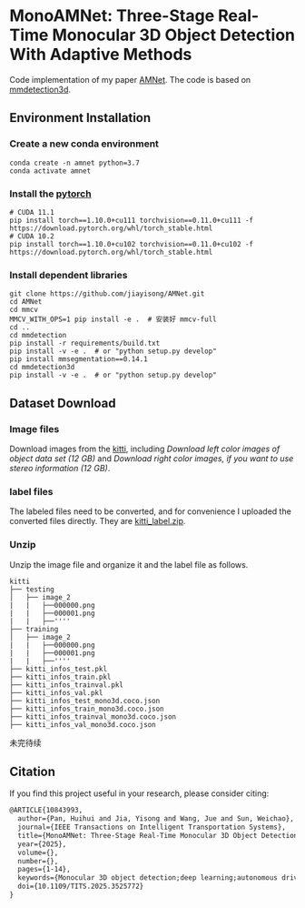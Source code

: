 # MonoAMNet: Three-Stage Real-Time Monocular 3D Object Detection With Adaptive Methods
Code implementation of my paper [AMNet](https://ieeexplore.ieee.org/document/10843993). The code is based on [mmdetection3d](https://github.com/open-mmlab/mmdetection3d).
## Environment Installation

### Create a new conda environment
```shell
conda create -n amnet python=3.7
conda activate amnet
```
### Install the [pytorch](https://pytorch.org/get-started/previous-versions/)
```shell
# CUDA 11.1
pip install torch==1.10.0+cu111 torchvision==0.11.0+cu111 -f https://download.pytorch.org/whl/torch_stable.html
# CUDA 10.2
pip install torch==1.10.0+cu102 torchvision==0.11.0+cu102 -f https://download.pytorch.org/whl/torch_stable.html
```
### Install dependent libraries
```shell
git clone https://github.com/jiayisong/AMNet.git
cd AMNet
cd mmcv
MMCV_WITH_OPS=1 pip install -e .  # 安装好 mmcv-full
cd ..
cd mmdetection
pip install -r requirements/build.txt
pip install -v -e .  # or "python setup.py develop"
pip install mmsegmentation==0.14.1
cd mmdetection3d
pip install -v -e .  # or "python setup.py develop"
```
## Dataset Download
### Image files
Download images from the [kitti](https://www.cvlibs.net/datasets/kitti/eval_object.php?obj_benchmark=3d), including 
*Download left color images of object data set (12 GB)*
and
*Download right color images, if you want to use stereo information (12 GB)*.
### label files
The labeled files need to be converted, and for convenience I uploaded the converted files directly. They are [kitti_label.zip]([https://drive.google.com/file/d/17O_z-XXaxNZN-jxJn3OD9nkOZV29jtNg/view?usp=sharing](https://drive.google.com/file/d/1B0v6gn00houqtYUqlSdpK2MQEZQQhqBT/view?usp=sharing)).
### Unzip
Unzip the image file and organize it and the label file as follows.
```
kitti
├── testing
│   ├── image_2
|   |   ├──000000.png
|   |   ├──000001.png
|   |   ├──''''
├── training
│   ├── image_2
|   |   ├──000000.png
|   |   ├──000001.png
|   |   ├──''''
├── kitti_infos_test.pkl
├── kitti_infos_train.pkl
├── kitti_infos_trainval.pkl
├── kitti_infos_val.pkl
├── kitti_infos_test_mono3d.coco.json
├── kitti_infos_train_mono3d.coco.json
├── kitti_infos_trainval_mono3d.coco.json
├── kitti_infos_val_mono3d.coco.json
```
未完待续

## Citation

If you find this project useful in your research, please consider citing:

```latex
@ARTICLE{10843993,
  author={Pan, Huihui and Jia, Yisong and Wang, Jue and Sun, Weichao},
  journal={IEEE Transactions on Intelligent Transportation Systems}, 
  title={MonoAMNet: Three-Stage Real-Time Monocular 3D Object Detection With Adaptive Methods}, 
  year={2025},
  volume={},
  number={},
  pages={1-14},
  keywords={Monocular 3D object detection;deep learning;autonomous driving;optimizer},
  doi={10.1109/TITS.2025.3525772}
}
```

